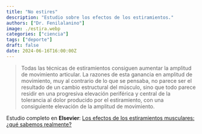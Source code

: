 ```yaml
---
title: "No estires"
description: "Estudio sobre los efectos de los estiramientos."
authors: ["Dr. Fenilalanino"]
image: ./estira.webp
categories: ["ciencia"]
tags: ["deporte"]
draft: false
date: 2024-06-16T16:00:00Z
---
```


> Todas las técnicas de estiramientos consiguen aumentar la amplitud de movimiento articular. La razones de esta ganancia en amplitud de movimiento, muy al contrario de lo que se pensaba, no parece ser el resultado de un cambio estructural del músculo, sino que todo parece residir en una progresiva elevación periférica y central de la tolerancia al dolor producido por el estiramiento, con una consiguiente elevación de la amplitud de movimiento.

Estudio completo en **Elsevier**: [Los efectos de los estiramientos musculares: ¿qué sabemos realmente?](https://www.elsevier.es/es-revista-revista-iberoamericana-fisioterapia-kinesiologia-176-articulo-los-efectos-estiramientos-musculares-que-13092669)

